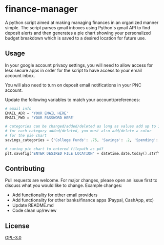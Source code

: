 # finance-manager

A python script aimed at making managing finances in an organized manner simple. The script parses gmail inboxes
using Python's gmail API to find deposit alerts and then generates a pie chart showing your personalized budget breakdown
which is saved to a desired location for future use.

## Usage

In your google account privacy settings, you will need to allow access for less secure apps in order for the
script to have access to your email account inbox.

You will also need to turn on deposit email notifications in your PNC account.

Update the following variables to match your account/preferences:

```python
# email info
EMAIL_ADR = 'YOUR EMAIL HERE'
EMAIL_PWD = 'YOUR PASSWORD HERE'

# categories can be changed/added/deleted as long as values add up to 1.0.
# for each category added/deleted, you must also add/delete a color
# for the pie chart
savings_categories = {'College Funds': .75, 'Savings': .2, 'Spending': .05}

# saving pie chart to entered filepath as pdf
plt.savefig("ENTER DESIRED FILE LOCATION" + datetime.date.today().strftime("%b%d") + ".pdf", bbox_inches="tight"
```

## Contributing
Pull requests are welcome. For major changes, please open an issue first to discuss what you would like to change.
Example changes:
* Add functionality for other email providers
* Add functionality for other banks/finance apps (Paypal, CashApp, etc)
* Update README.md
* Code clean up/review

## License
[GPL-3.0](https://choosealicense.com/licenses/gpl-3.0/)
